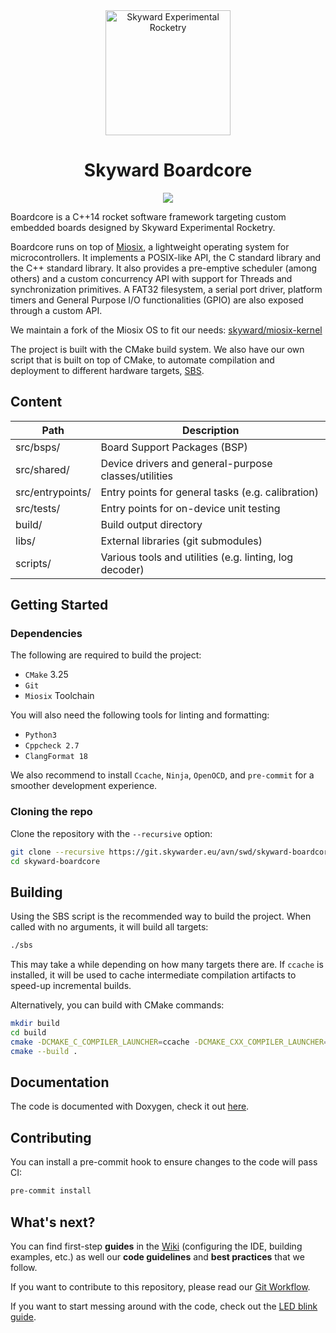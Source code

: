 <div align="center">
	<img src="https://avatars2.githubusercontent.com/u/8077370?s=200&v=4" alt="Skyward Experimental Rocketry" width="200"></a>
<h1>Skyward Boardcore</h1>
<a href="https://git.skywarder.eu/avn/swd/skyward-boardcore/-/pipelines"><img src="https://git.skywarder.eu/avn/swd/skyward-boardcore/badges/main/pipeline.svg"></a>
</div>

Boardcore is a C++14 rocket software framework targeting custom embedded boards designed by Skyward Experimental Rocketry.

Boardcore runs on top of [Miosix](https://miosix.org/), a lightweight operating system for microcontrollers. It implements a POSIX-like API, the C standard library and the C++ standard library. It also provides a pre-emptive scheduler (among others) and a custom concurrency API with support for Threads and synchronization primitives.
A FAT32 filesystem, a serial port driver, platform timers and General Purpose I/O functionalities (GPIO) are also exposed through a custom API.

We maintain a fork of the Miosix OS to fit our needs: [skyward/miosix-kernel](https://git.skywarder.eu/avn/swd/miosix-kernel)

The project is built with the CMake build system. We also have our own script that is built on top of CMake, to automate compilation and deployment to different hardware targets, [SBS](https://git.skywarder.eu/avn/swd/skyward-boardcore/wikis/Skyward-Build-System-(SBS)).

## Content

| Path             | Description                                                 |
| ---------------- | ----------------------------------------------------------- |
| src/bsps/		   | Board Support Packages (BSP)                                |
| src/shared/      | Device drivers and general-purpose classes/utilities        |
| src/entrypoints/ | Entry points for general tasks (e.g. calibration)           |
| src/tests/       | Entry points for on-device unit testing                     |
| build/           | Build output directory                                      |
| libs/            | External libraries (git submodules)                         |
| scripts/         | Various tools and utilities (e.g. linting, log decoder)     |

## Getting Started

### Dependencies

The following are required to build the project:
* `CMake` 3.25
* `Git`
* `Miosix` Toolchain

You will also need the following tools for linting and formatting:
* `Python3`
* `Cppcheck 2.7`
* `ClangFormat 18`

We also recommend to install `Ccache`, `Ninja`, `OpenOCD`, and `pre-commit` for a smoother development experience.

### Cloning the repo

Clone the repository with the `--recursive` option:
```sh
git clone --recursive https://git.skywarder.eu/avn/swd/skyward-boardcore.git
cd skyward-boardcore
```

## Building

Using the SBS script is the recommended way to build the project. When called with no arguments, it will build all targets:
```sh
./sbs
```

This may take a while depending on how many targets there are. If `ccache` is installed, it will be used to cache intermediate compilation artifacts to speed-up incremental builds.

Alternatively, you can build with CMake commands:
```sh
mkdir build
cd build
cmake -DCMAKE_C_COMPILER_LAUNCHER=ccache -DCMAKE_CXX_COMPILER_LAUNCHER=ccache -DCMAKE_TOOLCHAIN_FILE=../libs/miosix-kernel/miosix/_tools/toolchain.cmake -GNinja ..
cmake --build .
```

## Documentation

The code is documented with Doxygen, check it out [here](http://avn.pages.skywarder.eu/swd/skyward-boardcore).

## Contributing

You can install a pre-commit hook to ensure changes to the code will pass CI:

```sh
pre-commit install
```

## What's next?

You can find first-step **guides** in the [Wiki](https://git.skywarder.eu/avn/swd/skyward-boardcore/wikis/home) (configuring the IDE, building examples, etc.) as well our **code guidelines** and **best practices** that we follow.

If you want to contribute to this repository, please read our [Git Workflow](https://git.skywarder.eu/avn/swd/skyward-boardcore/wikis/Git-Workflow).

If you want to start messing around with the code, check out the [LED blink guide](https://git.skywarder.eu/avn/swd/skyward-boardcore/-/wikis/LED-Blink).
